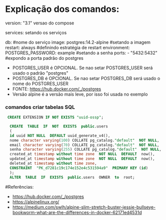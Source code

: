 # Explicação dos comandos:

version: "3.1" versao do compose

services: setando os serviços

db: #nome do serviço
image: postgres:14.2-alpine #setando a imagem
restart: always #definindo estratégia de restart
environment:
POSTGRES_PASSWORD: example #setando a senha
ports: - "5432:5432" #expondo a porta padrão do postgres

- POSTGRES_USER é OPCIONAL. Se nao setar POSTGRES_USER será usado o padrão "postgres"
- POSTGRES_DB é OPCIONAL. Se nao setar POSTGRES_DB será usado o nome do POSTGRES_USER
- FONTE: https://hub.docker.com/_/postgres
- Versão alpine é a versão mais leve, por isso foi usada no exemplo

### comandos criar tabelas SQL

```SQL
 CREATE EXTENSION IF NOT EXISTS "uuid-ossp";

  CREATE  TABLE  IF  NOT  EXISTS  public.users
  (
  id uuid NOT NULL  DEFAULT uuid_generate_v4(),
  nome character varying(100) COLLATE pg_catalog."default"  NOT NULL,
  email character varying(70) COLLATE pg_catalog."default"  NOT NULL,
  senha character varying(255) COLLATE pg_catalog."default"  NOT NULL,
  created_at timestamp without time zone  NOT NULL  DEFAULT  now(),
  updated_at timestamp without time zone  NOT NULL  DEFAULT  now(),
  deleted_at timestamp without time zone,
  CONSTRAINT  "PK_d7281c19c174e152e4c531594a9"  PRIMARY KEY (id)
  );
  ALTER  TABLE  IF  EXISTS  public.users  OWNER  to  root;
```
#Referências:

- https://hub.docker.com/_/postgres
- https://alpinelinux.org/
- https://medium.com/swlh/alpine-slim-stretch-buster-jessie-bullseye-bookworm-what-are-the-differences-in-docker-62171ed4531d

